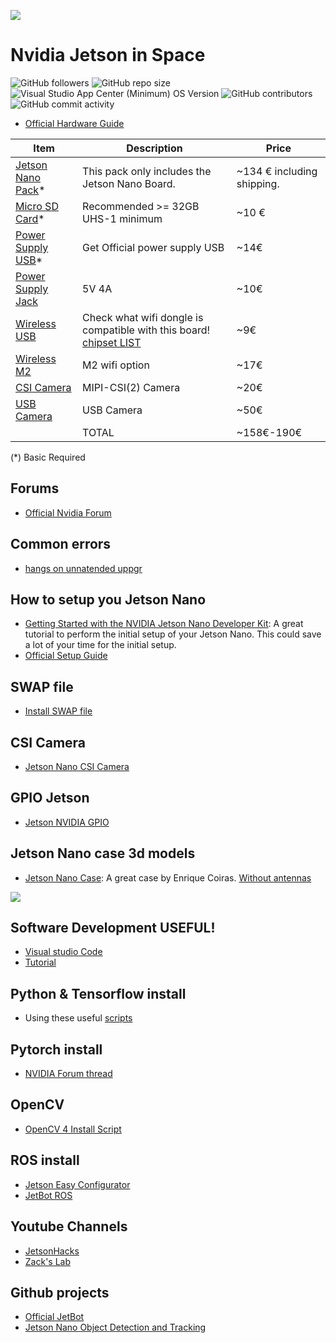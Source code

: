 ![](https://raw.githubusercontent.com/KalifiaBillal/Nvidia-Jetson-in-Space/main/img/image.png)

# Nvidia Jetson in Space

<img alt="GitHub followers" src="https://img.shields.io/github/followers/kalifiabillal?color=yellow&label=kalifiabillal&style=for-the-badge">   <img alt="GitHub repo size" src="https://img.shields.io/github/repo-size/kalifiabillal/Android-Arduino-Automotive?style=for-the-badge">   <img alt="Visual Studio App Center (Minimum) OS Version" src="https://img.shields.io/visual-studio-app-center/releases/osver/kalifiabillal/Android-Arduino-Automotive/a87b9e745655355612fff4418953e0c3f7074250?style=for-the-badge">   <img alt="GitHub contributors" src="https://img.shields.io/github/contributors/Kalifiabillal/Android-Arduino-Automotive?color=green&style=for-the-badge">   <img alt="GitHub commit activity" src="https://img.shields.io/github/commit-activity/y/kalifiabillal/Android-Arduino-Automotive?style=for-the-badge">


* [Official Hardware Guide]()

| Item  | Description  | Price  |
|---|---|---|
| [Jetson Nano Pack](https://www.nvidia.com/es-es/autonomous-machines/embedded-systems/jetson-nano/)*  |  This pack only includes the Jetson Nano Board.   |  ~134 € including shipping.|
|  [Micro SD Card](https://www.amazon.com/gp/product/B06XX29S9Q/ref=as_li_ss_tl?ie=UTF8&psc=1&linkCode=sl1&tag=jetsonhacks-20&linkId=cef2bdb66716da2f7134cdbbed3aa5b8&language=en_US)* |  Recommended >= 32GB UHS-1 minimum | ~10 € |
| [Power Supply USB](https://www.amazon.com/Official-Raspberry-Foundation-Power-Supply/dp/B0793FR8ZJ/ref=as_li_ss_tl?keywords=official+usb+raspberry+pi+power+supply&qid=1552391931&s=gateway&sr=8-4&linkCode=sl1&tag=thedailyack-20&linkId=2fe6fdc43dce40300082328e95458fff&language=en_US)*  | Get Official power supply USB  | ~14€ |
| [Power Supply Jack](https://es.aliexpress.com/item/Adaptador-de-corriente-de-5-V-DC-5-V-1-5A-2A-2-5A-3A-3/32967617602.html?spm=2114.search0204.3.46.4f52391dSr16Gx&transAbTest=ae803_3&ws_ab_test=searchweb0_0%2Csearchweb201602_10_10065_10068_319_10059_10884_317_10887_10696_321_322_10084_453_10083_454_10103_10618_10307_537_536%2Csearchweb201603_54%2CppcSwitch_0&algo_pvid=81805edb-1130-433d-8ad8-74e5bde90173&algo_expid=81805edb-1130-433d-8ad8-74e5bde90173-10) |  5V 4A |  ~10€ |
| [Wireless USB](https://www.amazon.es/Edimax-EW-7811UN-Adaptador-Interfaz-negro/dp/B003MTTJOY/ref=sr_1_1?__mk_es_ES=%C3%85M%C3%85%C5%BD%C3%95%C3%91&keywords=Edimax+EW-7811Un&qid=1556966774&s=electronics-accessories&sr=8-1) | Check what wifi dongle is compatible with this board! [chipset LIST](https://elinux.org/Jetson/Network_Adapters#List_of_desired_Wifi_chipset_drivers)  | ~9€  |
|   [Wireless M2](https://es.aliexpress.com/item/Dual-G-Band-2-4-5-GHz-Wifi-Bluetooth-Wlan-para-Intel-8265NGW-inal-mbrico-AC/32847646700.html?albbt=Google_7_shopping&isdl=y&slnk=&albslr=200151807&src=google&acnt=494-037-6276&aff_platform=google&crea=es32847646700&netw=u&plac=&albcp=1633820309&mtctp=&aff_short_key=UneMJZVf&gclid=CjwKCAjw8LTmBRBCEiwAbhh-6N0x3I3zol-4pdglsM6tc7XukFhhuQyGQJ0yJ2F0fcKbTPosJ9_WvBoC91wQAvD_BwE&albag=63890294393&albch=shopping&albagn=888888&gclsrc=aw.ds&trgt=539263010115&device=c) | M2 wifi option  |  ~17€ |
|  [CSI Camera](https://www.amazon.com/Raspberry-Pi-Camera-Module-Megapixel/dp/B01ER2SKFS/ref=as_li_ss_tl?keywords=raspberry+pi+camera+v2&qid=1554226144&s=electronics&sr=1-3&linkCode=sl1&tag=jetsonhacks-20&linkId=d83850d1e300144afae124acab8ab636&language=en_US) |  MIPI-CSI(2) Camera | ~20€ |
|  [USB Camera](https://www.amazon.com/Logitech-Widescreen-Calling-Recording-Desktop/dp/B006JH8T3S/ref=as_li_ss_tl?ie=UTF8&qid=1543709223&sr=8-3&keywords=logitech+c920+webcam&linkCode=sl1&tag=jetsonhacks-20&linkId=71cb7db6e3b4cee2ed9a3f758cd63969&language=en_US) |  USB Camera | ~50€ |
|   |  TOTAL | ~158€-190€ |

(*) Basic Required

## Forums
* [Official Nvidia Forum](https://devtalk.nvidia.com/default/board/371/)


## Common errors
* [hangs on unnatended uppgr](https://forums.developer.nvidia.com/t/hangs-at-first-boot-at-waiting-for-unattended-upgr-to-exit/72686)


## How to setup you Jetson Nano
* [Getting Started with the NVIDIA Jetson Nano Developer Kit](https://blog.hackster.io/getting-started-with-the-nvidia-jetson-nano-developer-kit-43aa7c298797): A great tutorial to perform the initial setup of your Jetson Nano. This could save a lot of your time for the initial setup.
* [Official Setup Guide](https://developer.nvidia.com/embedded/learn/get-started-jetson-nano-devkit)

## SWAP file
* [Install SWAP file](https://github.com/JetsonHacksNano/installSwapfile)

## CSI Camera
* [Jetson Nano CSI Camera](https://github.com/JetsonHacksNano/CSI-Camera)

## GPIO Jetson
* [Jetson NVIDIA GPIO](https://github.com/NVIDIA/jetson-gpio)

## Jetson Nano case 3d models
* [Jetson Nano Case](https://www.thingiverse.com/thing:3603594): A great case by Enrique Coiras. [Without antennas](https://www.thingiverse.com/thing:3518410)

![](https://cdn.thingiverse.com/renders/a5/00/69/3f/ee/a8579806d3b3eb1dc5d5bbd876e14171_preview_featured.jpg)

## Software Development USEFUL!

* [Visual studio Code](https://www.jetsonhacks.com/2019/10/01/jetson-nano-visual-studio-code-python/)
* [Tutorial](https://havedatawilltrain.com/got-nano-will-code/)

## Python & Tensorflow install
* Using these useful [scripts](https://github.com/karaage0703/jetson-nano-tools)

## Pytorch install
* [NVIDIA Forum thread](https://devtalk.nvidia.com/default/topic/1049071/pytorch-for-jetson-nano/)

## OpenCV
* [OpenCV 4 Install Script](https://github.com/AastaNV/JEP/blob/master/script/install_opencv4.0.0_Nano.sh) 

## ROS install
* [Jetson Easy Configurator](https://github.com/rbonghi/jetson_easy)
* [JetBot ROS](https://github.com/dusty-nv/jetbot_ros)

## Youtube Channels
* [JetsonHacks](https://www.youtube.com/channel/UCQs0lwV6E4p7LQaGJ6fgy5Q)
* [Zack's Lab](https://www.youtube.com/watch?v=U3VJCSDqdG4)

## Github projects
* [Official JetBot](https://github.com/NVIDIA-AI-IOT/jetbot)
* [Jetson Nano Object Detection and Tracking](https://github.com/SteveMacenski/jetson_nano_detection_and_tracking)



